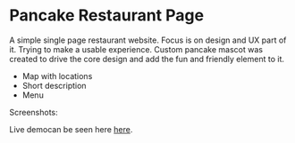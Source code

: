 # Pancake Restaurant Page
A simple single page restaurant website. Focus is on design and UX part of it. Trying to make a usable experience.
Custom pancake mascot was created to drive the core design and add the fun and friendly element to it.

* Map with locations
* Short description
* Menu


Screenshots:

[1]:https://github.com/zcribe/RestaurantPage/blob/master/docs/screenshots/1.png

[2]:https://github.com/zcribe/RestaurantPage/blob/master/docs/screenshots/2.png

[3]:https://github.com/zcribe/RestaurantPage/blob/master/docs/screenshots/3.png

[4]:https://github.com/zcribe/RestaurantPage/blob/master/docs/screenshots/4.png



Live democan be seen here [here](https://zcribe.github.io/RestaurantPage/index.html). 
